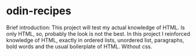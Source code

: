 # odin-recipes
Brief introduction: This project will test my actual knowledge of HTML. Is only HTML, so, probably the look is not the best.
In this project I reinforced knowledge of HTML, exactly in ordered lists, unordered list, paragraphs, bold words and the usual boilerplate of HTML. Without css.